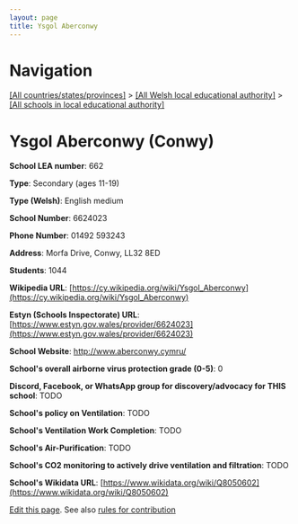 ```yaml
---
layout: page
title: Ysgol Aberconwy
---
```

# Navigation

[[All countries/states/provinces]](../../..) > [[All Welsh local educational authority]](../..) > [[All schools in local educational authority]](..)

# Ysgol Aberconwy (Conwy)

**School LEA number**: 662

**Type**: Secondary (ages 11-19)

**Type (Welsh)**: English medium

**School Number**: 6624023

**Phone Number**: 01492 593243

**Address**: Morfa Drive, Conwy, LL32 8ED

**Students**: 1044

**Wikipedia URL**: [https://cy.wikipedia.org/wiki/Ysgol_Aberconwy](https://cy.wikipedia.org/wiki/Ysgol_Aberconwy)

**Estyn (Schools Inspectorate) URL**: [https://www.estyn.gov.wales/provider/6624023](https://www.estyn.gov.wales/provider/6624023)

**School Website**: http://www.aberconwy.cymru/

**School's overall airborne virus protection grade (0-5)**: 0

**Discord, Facebook, or WhatsApp group for discovery/advocacy for THIS school**: TODO

**School's policy on Ventilation**: TODO

**School's Ventilation Work Completion**: TODO

**School's Air-Purification**: TODO

**School's CO2 monitoring to actively drive ventilation and filtration**: TODO

**School's Wikidata URL**: [https://www.wikidata.org/wiki/Q8050602](https://www.wikidata.org/wiki/Q8050602)




[Edit this page](https://github.com/VentilationProject/Wales/edit/prif/./Conwy/Ysgol_Aberconwy.md). See also [rules for contribution](../../../contribution-rules/)